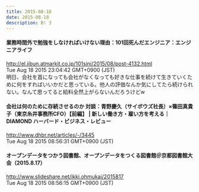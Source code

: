 ```yaml
---
title: 2015-08-18
date: 2015-08-18
description: B! 3
---
```


#### 業務時間外で勉強をしなければいけない理由：101回死んだエンジニア：エンジニアライフ
http://el.jibun.atmarkit.co.jp/101sini/2015/08/post-4132.html<br>
Tue Aug 18 2015 23:04:42 GMT+0900 (JST)<br>
明日、会社を首になっても会社がなくなっても好きな仕事を続けて生きていくために何をすればいいかだと思っている。他人の評価なんか気にしてたら続けられない。なんて思ってると給料全然上がらないんだろうけどw


#### 会社は何のために存続させるのか 対談：青野慶久（サイボウズ社長）×篠田真貴子（東京糸井事務所CFO）【前編】 | 新しい働き方・雇い方を考える｜DIAMOND ハーバード・ビジネス・レビュー
http://www.dhbr.net/articles/-/3445<br>
Tue Aug 18 2015 08:56:31 GMT+0900 (JST)<br>


#### オープンデータをつかう図書館、オープンデータをつくる図書館＠京都図書館大会（2015.8.17）
http://www.slideshare.net/ikki.ohmukai/2015817<br>
Tue Aug 18 2015 08:56:15 GMT+0900 (JST)<br>


